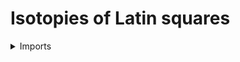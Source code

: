#  Isotopies of Latin squares

<details><summary>Imports</summary>
```agda
module univalent-combinatorics.isotopies-latin-squares where

open import foundation.dependent-pair-types
open import foundation.equivalences
open import foundation.identity-types
open import foundation.universe-levels

open import univalent-combinatorics.latin-squares
```
</details>

## Idea

An isotopy of latin squares from `L` to `K` consists of equivalences of the rows, columns, and symbols preserving the multiplication tables.

## Definition

```agda
module _
  {l1 l2 l3 l4 l5 l6 : Level}
  (L : Latin-Square l1 l2 l3) (K : Latin-Square l4 l5 l6)
  where

  isotopy-Latin-Square : UU (l1 ⊔ l2 ⊔ l3 ⊔ l4 ⊔ l5 ⊔ l6)
  isotopy-Latin-Square =
    Σ ( row-Latin-Square L ≃ row-Latin-Square K)
      ( λ e-row →
        Σ ( column-Latin-Square L ≃ column-Latin-Square K)
          ( λ e-column →
            Σ ( symbol-Latin-Square L ≃ symbol-Latin-Square K)
              ( λ e-symbol →
                ( x : row-Latin-Square L) (y : column-Latin-Square L) →
                 Id ( map-equiv e-symbol (mul-Latin-Square L x y))
                    ( mul-Latin-Square K
                      ( map-equiv e-row x)
                      ( map-equiv e-column y)))))
```
